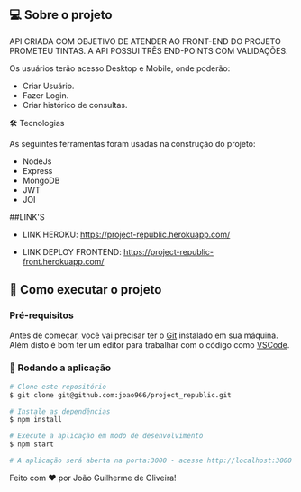 ## 💻 Sobre o projeto

API CRIADA COM OBJETIVO DE ATENDER AO FRONT-END  DO PROJETO PROMETEU TINTAS. A API POSSUI TRÊS END-POINTS COM VALIDAÇÕES.

Os usuários terão acesso Desktop e Mobile, onde poderão:

- Criar Usuário.
- Fazer Login.
- Criar histórico de consultas.

🛠 Tecnologias

As seguintes ferramentas foram usadas na construção do projeto:

* NodeJs
* Express
* MongoDB
* JWT
* JOI


##LINK'S

- LINK HEROKU: https://project-republic.herokuapp.com/

- LINK DEPLOY FRONTEND: https://project-republic-front.herokuapp.com/ 


## 🚀 Como executar o projeto

### Pré-requisitos

Antes de começar, você vai precisar ter o [Git](https://git-scm.com) instalado em sua máquina.
Além disto é bom ter um editor para trabalhar com o código como [VSCode](https://code.visualstudio.com/).

### 🧭 Rodando a aplicação
```bash
# Clone este repositório
$ git clone git@github.com:joao966/project_republic.git

# Instale as dependências
$ npm install

# Execute a aplicação em modo de desenvolvimento
$ npm start

# A aplicação será aberta na porta:3000 - acesse http://localhost:3000
```

Feito com ❤️ por João Guilherme de Oliveira!
